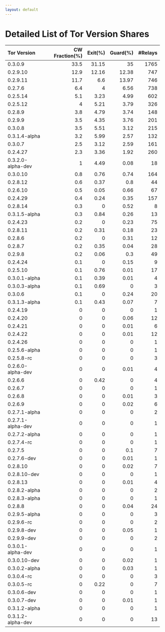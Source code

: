 ```yaml
---
layout: default
---
```



# Detailed List of Tor Version Shares

| Tor Version       |   CW Fraction(%) |   Exit(%) |   Guard(%) |   #Relays |
|:------------------|-----------------:|----------:|-----------:|----------:|
| 0.3.0.9           |             33.5 |     31.15 |      35    |      1765 |
| 0.2.9.10          |             12.9 |     12.16 |      12.38 |       747 |
| 0.2.9.11          |             11.7 |      6.6  |      13.97 |       746 |
| 0.2.7.6           |              6.4 |      4    |       6.56 |       738 |
| 0.2.5.14          |              5.1 |      3.23 |       4.99 |       602 |
| 0.2.5.12          |              4   |      5.21 |       3.79 |       326 |
| 0.2.8.9           |              3.8 |      4.79 |       3.74 |       148 |
| 0.2.9.9           |              3.5 |      4.35 |       3.76 |       201 |
| 0.3.0.8           |              3.5 |      5.51 |       3.12 |       215 |
| 0.3.1.4-alpha     |              3.2 |      5.99 |       2.57 |       132 |
| 0.3.0.7           |              2.5 |      3.12 |       2.59 |       161 |
| 0.2.4.27          |              2.3 |      3.36 |       1.92 |       260 |
| 0.3.2.0-alpha-dev |              1   |      4.49 |       0.08 |        18 |
| 0.3.0.10          |              0.8 |      0.76 |       0.74 |       164 |
| 0.2.8.12          |              0.6 |      0.37 |       0.8  |        44 |
| 0.2.6.10          |              0.5 |      0.05 |       0.66 |        67 |
| 0.2.4.29          |              0.4 |      0.24 |       0.35 |       157 |
| 0.2.8.14          |              0.3 |      0    |       0.52 |         8 |
| 0.3.1.5-alpha     |              0.3 |      0.84 |       0.26 |        13 |
| 0.2.4.23          |              0.2 |      0    |       0.23 |        75 |
| 0.2.8.11          |              0.2 |      0.31 |       0.18 |        23 |
| 0.2.8.6           |              0.2 |      0    |       0.31 |        12 |
| 0.2.8.7           |              0.2 |      0.35 |       0.04 |        28 |
| 0.2.9.8           |              0.2 |      0.06 |       0.3  |        49 |
| 0.2.4.24          |              0.1 |      0    |       0.15 |         9 |
| 0.2.5.10          |              0.1 |      0.76 |       0.01 |        17 |
| 0.3.0.1-alpha     |              0.1 |      0.39 |       0.01 |         4 |
| 0.3.0.3-alpha     |              0.1 |      0.69 |       0    |         3 |
| 0.3.0.6           |              0.1 |      0    |       0.24 |        20 |
| 0.3.1.3-alpha     |              0.1 |      0.43 |       0.07 |         7 |
| 0.2.4.19          |              0   |      0    |       0    |         1 |
| 0.2.4.20          |              0   |      0    |       0.06 |        12 |
| 0.2.4.21          |              0   |      0    |       0.01 |         6 |
| 0.2.4.22          |              0   |      0    |       0.01 |        12 |
| 0.2.4.26          |              0   |      0    |       0    |         1 |
| 0.2.5.6-alpha     |              0   |      0    |       0    |         1 |
| 0.2.5.8-rc        |              0   |      0    |       0    |         3 |
| 0.2.6.0-alpha-dev |              0   |      0    |       0.01 |         4 |
| 0.2.6.6           |              0   |      0.42 |       0    |         4 |
| 0.2.6.7           |              0   |      0    |       0    |         1 |
| 0.2.6.8           |              0   |      0    |       0.01 |         3 |
| 0.2.6.9           |              0   |      0    |       0.02 |         6 |
| 0.2.7.1-alpha     |              0   |      0    |       0    |         2 |
| 0.2.7.1-alpha-dev |              0   |      0    |       0    |         1 |
| 0.2.7.2-alpha     |              0   |      0    |       0    |         1 |
| 0.2.7.4-rc        |              0   |      0    |       0    |         1 |
| 0.2.7.5           |              0   |      0    |       0.1  |         7 |
| 0.2.7.6-dev       |              0   |      0    |       0.01 |         1 |
| 0.2.8.10          |              0   |      0    |       0.02 |         7 |
| 0.2.8.10-dev      |              0   |      0    |       0    |         1 |
| 0.2.8.13          |              0   |      0    |       0.01 |         4 |
| 0.2.8.2-alpha     |              0   |      0    |       0    |         2 |
| 0.2.8.3-alpha     |              0   |      0    |       0    |         1 |
| 0.2.8.8           |              0   |      0    |       0.04 |        24 |
| 0.2.9.5-alpha     |              0   |      0    |       0    |         3 |
| 0.2.9.6-rc        |              0   |      0    |       0    |         2 |
| 0.2.9.8-dev       |              0   |      0    |       0.05 |         1 |
| 0.2.9.9-dev       |              0   |      0    |       0    |         2 |
| 0.3.0.1-alpha-dev |              0   |      0    |       0    |         1 |
| 0.3.0.10-dev      |              0   |      0    |       0.02 |         1 |
| 0.3.0.2-alpha     |              0   |      0    |       0.03 |         1 |
| 0.3.0.4-rc        |              0   |      0    |       0    |         3 |
| 0.3.0.5-rc        |              0   |      0.22 |       0    |         7 |
| 0.3.0.6-dev       |              0   |      0    |       0    |         1 |
| 0.3.0.7-dev       |              0   |      0    |       0.01 |         1 |
| 0.3.1.2-alpha     |              0   |      0    |       0    |         1 |
| 0.3.1.2-alpha-dev |              0   |      0    |       0    |        13 |